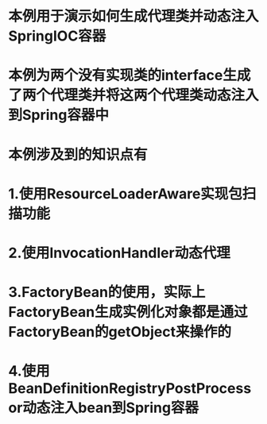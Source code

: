 # 本例用于演示如何生成代理类并动态注入SpringIOC容器
# 本例为两个没有实现类的interface生成了两个代理类并将这两个代理类动态注入到Spring容器中
# 本例涉及到的知识点有
# 1.使用ResourceLoaderAware实现包扫描功能
# 2.使用InvocationHandler动态代理
# 3.FactoryBean的使用，实际上FactoryBean生成实例化对象都是通过FactoryBean的getObject来操作的
# 4.使用BeanDefinitionRegistryPostProcessor动态注入bean到Spring容器